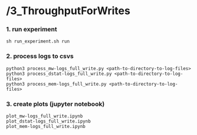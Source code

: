 # /3_ThroughputForWrites

### 1. run experiment
```
sh run_experiment.sh run
```

### 2. process logs to csvs
```
python3 process_mw-logs_full_write.py <path-to-directory-to-log-files>
python3 process_dstat-logs_full_write.py <path-to-directory-to-log-files>
python3 process_mem-logs_full_write.py <path-to-directory-to-log-files>
```

### 3. create plots (jupyter notebook)
```
plot_mw-logs_full_write.ipynb
plot_dstat-logs_full_write.ipynb
plot_mem-logs_full_write.ipynb
```